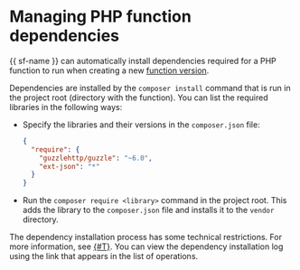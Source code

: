 # Managing PHP function dependencies

{{ sf-name }} can automatically install dependencies required for a PHP function to run when creating a new [function version](../../operations/function/version-manage.md).

Dependencies are installed by the `composer install` command that is run in the project root (directory with the function). You can list the required libraries in the following ways:
* Specify the libraries and their versions in the `composer.json` file:

    ```json
    {
      "require": {
        "guzzlehttp/guzzle": "~6.0",
        "ext-json": "*"
      }
    }
    ```
* Run the `composer require <library>` command in the project root. This adds the library to the `composer.json` file and installs it to the `vendor` directory.

The dependency installation process has some technical restrictions. For more information, see [{#T}](../../concepts/limits.md). You can view the dependency installation log using the link that appears in the list of operations.
